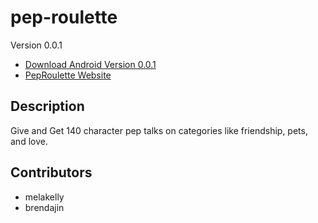 pep-roulette
============
Version 0.0.1 

* [Download Android Version 0.0.1](http://peproulette.herokuapp.com/download "Android Download")
* [PepRoulette Website](http://peproulette.herokuapp.com/ "Website")

Description
-----------
Give and Get 140 character pep talks on categories like friendship, pets, and love.

Contributors
-----------
*   melakelly
*   brendajin